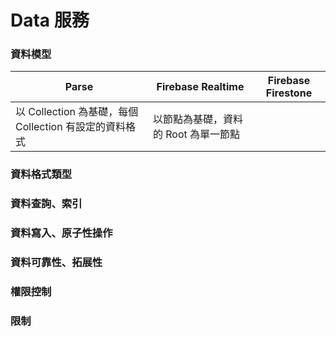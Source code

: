# Data 服務

### 資料模型
| Parse | Firebase Realtime | Firebase Firestone |
| -- | -- | -- |
| 以 Collection 為基礎，每個 Collection 有設定的資料格式 | 以節點為基礎，資料的 Root 為單一節點 |  |

### 資料格式類型
### 資料查詢、索引
### 資料寫入、原子性操作
### 資料可靠性、拓展性
### 權限控制
### 限制